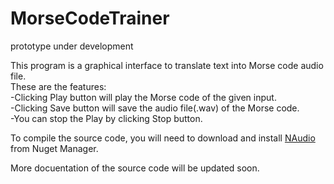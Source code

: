 # MorseCodeTrainer
prototype under development   
  
This program is a graphical interface to translate text into Morse code audio file.  
These are the features:  
-Clicking Play button will play the Morse code of the given input.  
-Clicking Save button will save the audio file(.wav) of the Morse code.  
-You can stop the Play by clicking Stop button.  
  
To compile the source code, you will need to download and install [NAudio](https://github.com/naudio/NAudio) from Nuget Manager.  
  
More docuentation of the source code will be updated soon.  
